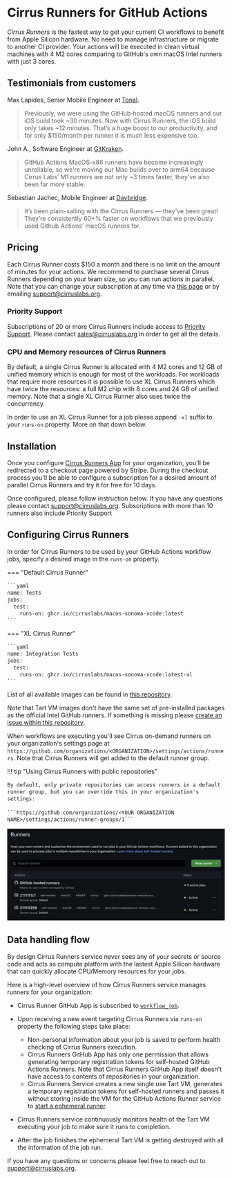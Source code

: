 # Cirrus Runners for GitHub Actions

*Cirrus Runners* is the fastest way to get your current CI workflows to benefit from Apple Silicon hardware. No need to manage infrastructure or migrate to another CI provider.
Your actions will be executed in clean virtual machines with 4 M2 cores comparing to GitHub's own macOS Intel runners with just 3 cores.

## Testimonials from customers

Max Lapides, Senior Mobile Engineer at [Tonal](https://www.tonal.com/).

> Previously, we were using the GitHub‑hosted macOS runners and our iOS build took ~30 minutes. Now with Cirrus Runners, the iOS build only takes ~12 minutes. That’s a huge boost to our productivity, and for only $150/month per runner it is much less expensive too.

John A., Software Engineer at [GitKraken](https://www.gitkraken.com/).

> GitHub Actions MacOS-x86 runners have become increasingly unreliable, so we're moving our Mac builds over to arm64 because Cirrus Labs' M1 runners are not only ~3 times faster, they've also been far more stable.

Sebastian Jachec, Mobile Engineer at [Daybridge](https://www.daybridge.com/).

> It’s been plain-sailing with the Cirrus Runners — they’ve been great! They’re consistently 60+% faster on workflows that we previously used Github Actions’ macOS runners for.

## Pricing

Each Cirrus Runner costs $150 a month and there is no limit on the amount of minutes for your actions.
We recommend to purchase several Cirrus Runners depending on your team size, so you can run actions in
parallel. Note that you can change your subscription at any time via [this page](https://billing.stripe.com/p/login/3cs7vNbzo92p7fy3cc)
or by emailing [support@cirruslabs.org](mailto:support@cirruslabs.org).

### Priority Support

Subscriptions of 20 or more Cirrus Runners include access to [Priority Support](../licensing.md#priority-support).
Please contact [sales@cirruslabs.org](mailto:sales@cirruslabs.org) in order to get all the details.

### CPU and Memory resources of Cirrus Runners

By default, a single Cirrus Runner is allocated with 4 M2 cores and 12 GB of unified memory which is enough for most of the workloads.
For workloads that require more resources it is possible to use XL Cirrus Runners which have twice the resources: a full M2 chip with 8 cores
and 24 GB of unified memory. Note that a single XL Cirrus Runner also uses twice the concurrency.

In order to use an XL Cirrus Runner for a job please append `-xl` suffix to your `runs-on` property. More on that down below.

## Installation

Once you configure [Cirrus Runners App](https://github.com/apps/cirrus-runners) for your organization, you'll be redirected
to a checkout page powered by Stripe. During the checkout process you'll be able to configure a subscription for
a desired amount of parallel Cirrus Runners and try it for free for 10 days.

Once configured, please follow instruction below. If you have any questions please contact [support@cirruslabs.org](mailto:support@cirruslabs.org).
Subscriptions with more than 10 runners also include Priority Support 

## Configuring Cirrus Runners

In order for Cirrus Runners to be used by your GitHub Actions workflow jobs, specify a desired image in the `runs-on` property.

=== "Default Cirrus Runner"

    ```yaml
    name: Tests
    jobs:
      test:
        runs-on: ghcr.io/cirruslabs/macos-sonoma-xcode:latest
    ```

=== "XL Cirrus Runner"

    ```yaml
    name: Integration Tests
    jobs:
      test:
        runs-on: ghcr.io/cirruslabs/macos-sonoma-xcode:latest-xl
    ```

List of all available images can be found in [this repository](https://github.com/cirruslabs/macos-image-templates).

Note that Tart VM images don't have the same set of pre-installed packages as the official Intel GitHub runners.
If something is missing please [create an issue within this repository](https://github.com/cirruslabs/macos-image-templates/issues/new).

When workflows are executing you'll see Cirrus on-demand runners on your organization's settings page at `https://github.com/organizations/<ORGANIZATION>/settings/actions/runners`.
Note that Cirrus Runners will get added to the default runner group.

!!! tip "Using Cirrus Runners with public repositories"

    By default, only private repositories can access runners in a default runner group, but you can override this in your organization's settings:

    ```https://github.com/organizations/<YOUR ORGANIZATION NAME>/settings/actions/runner-groups/1```

![](/assets/images/TartGHARunners.png)

## Data handling flow

By design Cirrus Runners service never sees any of your secrets or source code and acts as compute platform with the lastest
Apple Silicon hardware that can quickly allocate CPU/Memory resources for your jobs.

Here is a high-level overview of how Cirrus Runners service manages runners for your organization:

- Cirrus Runner GitHub App is subscribed to [`workflow_job`](https://docs.github.com/en/webhooks/webhook-events-and-payloads#workflow_job).
- Upon receiving a new event targeting Cirrus Runners via `runs-on` property the following steps take place:

    * Non-personal information about your job is saved to perform health checking of Cirrus Runners execution.
    * Cirrus Runners GitHub App has only one permission that allows generating temporary registration tokens for
      self-hosted GitHub Actions Runners. Note that Cirrus Runners GitHub App itself doesn't have access to contents of
      repositories in your organization.
    * Cirrus Runners Service creates a new single use Tart VM, generates a temporary registration tokens for self-hosted runners
      and passes it without storing inside the VM for the GitHub Actions Runner service to [start a ephemeral runner](https://github.blog/changelog/2021-09-20-github-actions-ephemeral-self-hosted-runners-new-webhooks-for-auto-scaling/).

- Cirrus Runners service continuously monitors health of the Tart VM executing your job to make sure it runs to completion.
- After the job finishes the ephemeral Tart VM is getting destroyed with all the information of the job run.

If you have any questions or concerns please feel free to reach out to [support@cirruslabs.org](mailto:support@cirruslabs.org).
